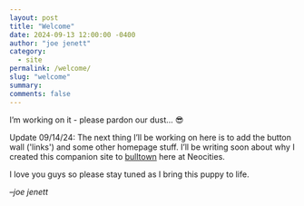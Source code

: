 ```yaml
---
layout: post
title: "Welcome"
date: 2024-09-13 12:00:00 -0400
author: "joe jenett"
category: 
  - site
permalink: /welcome/
slug: "welcome"
summary: 
comments: false
---
```

<p>
	I’m working on it - please pardon our dust... 😎
</p>
<p>
	Update 09/14/24: The next thing I’ll be working on here is to add the button wall ('links') and some other homepage stuff. I’ll be writing soon about why I created this companion site to <a href="https://bulltown.joejenett.com/">bulltown</a> here at Neocities.</p><p> I love you guys so please stay tuned as I bring this puppy to life.
	</p>
<p style="font-style:italic;">
	&ndash;joe jenett
</p>


<!--
<a href="https://brid.gy/publish/mastodon"></a>
-->
